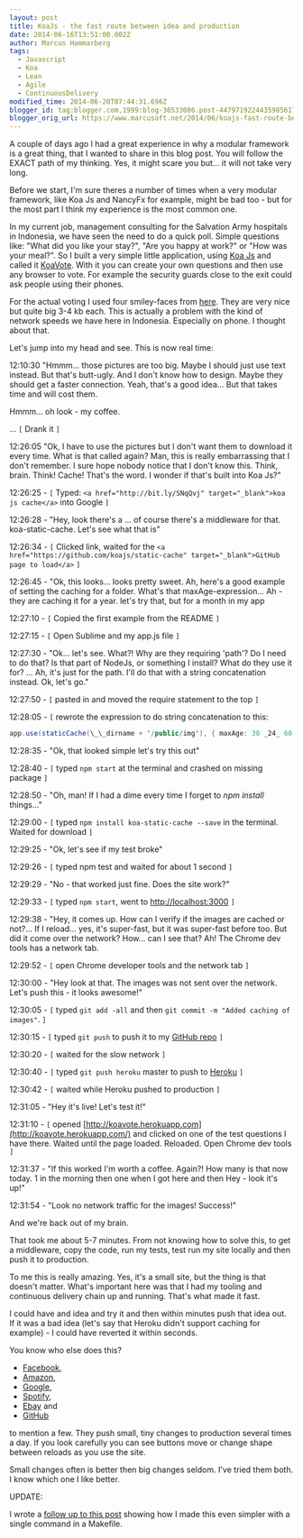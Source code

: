 ```yaml
---
layout: post
title: KoaJs - the fast route between idea and production
date: 2014-06-16T13:51:00.002Z
author: Marcus Hammarberg
tags:
  - Javascript
  - Koa
  - Lean
  - Agile
  - ContinuousDelivery
modified_time: 2014-06-20T07:44:31.696Z
blogger_id: tag:blogger.com,1999:blog-36533086.post-4479719224435985617
blogger_orig_url: https://www.marcusoft.net/2014/06/koajs-fast-route-between-idea-and.html
---
```


A couple of days ago I had a great experience in why a modular framework is a great thing, that I wanted to share in this blog post. You will follow the EXACT path of my thinking. Yes, it might scare you but... it will not take very long.

Before we start, I'm sure theres a number of times when a very modular framework, like Koa Js and NancyFx for example, might be bad too - but for the most part I think my experience is the most common one.

In my current job, management consulting for the Salvation Army hospitals in Indonesia, we have seen the need to do a quick poll. Simple questions like: "What did you like your stay?", "Are you happy at work?" or "How was your meal?". So I built a very simple little application, using <a href="http://www.koajs.com/" target="_blank">Koa Js</a> and called it <a href="http://koavote.herokuapp.com/" target="_blank">KoaVote</a>. With it you can create your own questions and then use any browser to vote. For example the security guards close to the exit could ask people using their phones.

For the actual voting I used four smiley-faces from <a href="http://pixabay.com/en/users/OpenIcons/" target="_blank">here</a>. They are very nice but quite big 3-4 kb each. This is actually a problem with the kind of network speeds we have here in Indonesia. Especially on phone. I thought about that.

Let's jump into my head and see. This is now real time:

12:10:30 "Hmmm... those pictures are too big. Maybe I should just use text instead. But that's butt-ugly. And I don't know how to design. Maybe they should get a faster connection. Yeah, that's a good idea... But that takes time and will cost them.

Hmmm... oh look - my coffee.

... `[` Drank it `]`

12:26:05 "Ok, I have to use the pictures but I don't want them to download it every time. What is that called again? Man, this is really embarrassing that I don't remember. I sure hope nobody notice that I don't know this. Think, brain. Think! Cache! That's the word. I wonder if that's built into Koa Js?"

12:26:25 - `[`  Typed: `<a href="http://bit.ly/SNqQvj" target="_blank">koa js cache</a>` into Google  `]`

12:26:28 - "Hey, look there's a ... of course there's a middleware for that. koa-static-cache. Let's see what that is"

12:26:34 - `[` Clicked link, waited for the `<a href="https://github.com/koajs/static-cache" target="_blank">GitHub page to load</a>` `]`

12:26:45 - "Ok, this looks... looks pretty sweet. Ah, here's a good example of setting the caching for a folder. What's that maxAge-expression... Ah - they are caching it for a year. let's try that, but for a month in my app

12:27:10 - `[` Copied the first example from the README `]`

12:27:15 - `[` Open Sublime and my app.js file `]`

12:27:30 - "Ok... let's see. What?! Why are they requiring 'path'? Do I need to do that? Is that part of NodeJs, or something I install? What do they use it for? ... Ah, it's just for the path. I'll do that with a string concatenation instead. Ok, let's go."

12:27:50 - `[` pasted in and moved the require statement to the top `]`

12:28:05 - `[` rewrote the expression to do string concatenation to this:

```c#
app.use(staticCache(\_\_dirname + '/public/img'), { maxAge: 30 _24_ 60 \* 60 }); ]
```

12:28:35 - "Ok, that looked simple let's try this out"

12:28:40 - `[` typed `npm start` at the terminal and crashed on missing package `]`

12:28:50 - "Oh, man! If I had a dime every time I forget to _npm install_ things..."

12:29:00 - `[` typed `npm install koa-static-cache --save` in the terminal. Waited for download `]`

12:29:25 - "Ok, let's see if my test broke"

12:29:26 - `[` typed npm test and waited for about 1 second `]`

12:29:29 - "No - that worked just fine. Does the site work?"

12:29:33 - `[` typed `npm start`, went to <http://localhost:3000> `]`

12:29:38 - "Hey, it comes up. How can I verify if the images are cached or not?... If I reload... yes, it's super-fast, but it was super-fast before too. But did it come over the network? How... can I see that? Ah! The Chrome dev tools has a network tab.

12:29:52 - `[` open Chrome developer tools and the network tab `]`

12:30:00 - "Hey look at that. The images was not sent over the network. Let's push this - it looks awesome!"

12:30:05 - `[` typed `git add -all` and then `git commit -m "Added caching of images"`. `]`

12:30:15 - `[` typed `git push` to push it to my <a href="https://github.com/marcusoftnet/koaVote" target="_blank">GitHub repo</a> `]`

12:30:20 - `[` waited for the slow network `]`

12:30:40 - `[` typed `git push heroku` master to push to <a href="http://www.heroku.com/" target="_blank">Heroku</a> `]`

12:30:42 - `[` waited while Heroku pushed to production `]`

12:31:05 - "Hey it's live! Let's test it!"

12:31:10 - `[` opened [http://koavote.herokuapp.com](http://koavote.herokuapp.com/) and clicked on one of the test questions I have there. Waited until the page loaded. Reloaded. Open Chrome dev tools `]`

12:31:37 - "If this worked I'm worth a coffee. Again?! How many is that now today. 1 in the morning then one when I got here and then Hey - look it's up!"

12:31:54 - "Look no network traffic for the images! Success!"

And we're back out of my brain.

That took me about 5-7 minutes. From not knowing how to solve this, to get a middleware, copy the code, run my tests, test run my site locally and then push it to production.

To me this is really amazing. Yes, it's a small site, but the thing is that doesn't matter. What's important here was that I had my tooling and continuous delivery chain up and running. That's what made it fast.

I could have and idea and try it and then within minutes push that idea out. If it was a bad idea (let's say that Heroku didn't support caching for example) - I could have reverted it within seconds.

You know who else does this?

- <a href="http://www.facebook.com/" target="_blank">Facebook</a>,
- <a href="http://www.amazon.com/" target="_blank">Amazon</a>,
- <a href="http://www.google.com/" target="_blank">Google</a>,
- <a href="http://www.spotify.com/" target="_blank">Spotify</a>,
- <a href="http://www.ebay.com/" target="_blank">Ebay</a> and
- <a href="http://www.github.com/" target="_blank">GitHub</a>

to mention a few. They push small, tiny changes to production several times a day. If you look carefully you can see buttons move or change shape between reloads as you use the site.

Small changes often is better then big changes seldom. I've tried them both. I know which one I like better.

UPDATE:

I wrote a <a href="https://www.marcusoft.net/2014/06/koajs-making-make-file-test-push-and.html" target="_blank">follow up to this post</a> showing how I made this even simpler with a single command in a Makefile.
